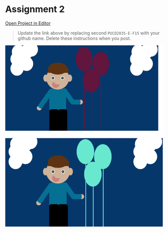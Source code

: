 # Assignment 2

[Open Project in Editor](http://pucd2035-e-f15.github.io/class_notes/p5_lab.html?https://raw.githubusercontent.com/hiimniicole/assignment_2/master/sketch.js)

> Update the link above by replacing second `PUCD2035-E-F15` with your github name. Delete these instructions when you post.

![Output](output.png)
![Output2](output2.png)
